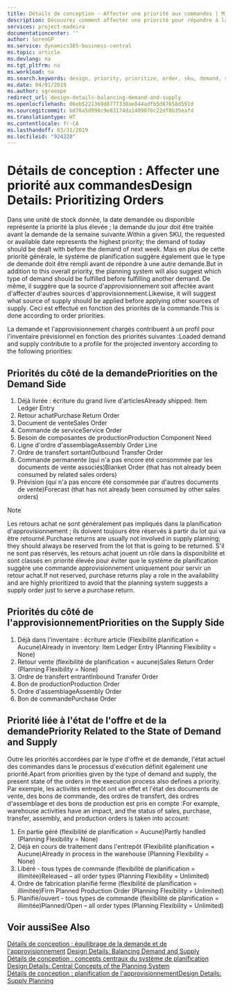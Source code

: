```yaml
---
title: Détails de conception - Affecter une priorité aux commandes | Microsoft Docs
description: Découvrez comment affecter une priorité pour répondre à la demande et l'approvisionnement.
services: project-madeira
documentationcenter: ''
author: SorenGP
ms.service: dynamics365-business-central
ms.topic: article
ms.devlang: na
ms.tgt_pltfrm: na
ms.workload: na
ms.search.keywords: design, priority, prioritize, order, sku, demand, supply
ms.date: 04/01/2019
ms.author: sgroespe
redirect_url: design-details-balancing-demand-and-supply
ms.openlocfilehash: 06eb5221369d8777330ae844adfb5d87658d591d
ms.sourcegitcommit: bd78a5d990c9e83174da1409076c22df8b35eafd
ms.translationtype: HT
ms.contentlocale: fr-CA
ms.lasthandoff: 03/31/2019
ms.locfileid: "924220"
---
```

# <a name="design-details-prioritizing-orders"></a><span data-ttu-id="81338-103">Détails de conception : Affecter une priorité aux commandes</span><span class="sxs-lookup"><span data-stu-id="81338-103">Design Details: Prioritizing Orders</span></span>
<span data-ttu-id="81338-104">Dans une unité de stock donnée, la date demandée ou disponible représente la priorité la plus élevée ; la demande du jour doit être traitée avant la demande de la semaine suivante.</span><span class="sxs-lookup"><span data-stu-id="81338-104">Within a given SKU, the requested or available date represents the highest priority; the demand of today should be dealt with before the demand of next week.</span></span> <span data-ttu-id="81338-105">Mais en plus de cette priorité générale, le système de planification suggère également que le type de demande doit être rempli avant de répondre à une autre demande.</span><span class="sxs-lookup"><span data-stu-id="81338-105">But in addition to this overall priority, the planning system will also suggest which type of demand should be fulfilled before fulfilling another demand.</span></span> <span data-ttu-id="81338-106">De même, il suggère que la source d'approvisionnement soit affectée avant d'affecter d'autres sources d'approvisionnement.</span><span class="sxs-lookup"><span data-stu-id="81338-106">Likewise, it will suggest what source of supply should be applied before applying other sources of supply.</span></span> <span data-ttu-id="81338-107">Ceci est effectué en fonction des priorités de la commande.</span><span class="sxs-lookup"><span data-stu-id="81338-107">This is done according to order priorities.</span></span>  

<span data-ttu-id="81338-108">La demande et l'approvisionnement chargés contribuent à un profil pour l'inventaire prévisionnel en fonction des priorités suivantes :</span><span class="sxs-lookup"><span data-stu-id="81338-108">Loaded demand and supply contribute to a profile for the projected inventory according to the following priorities:</span></span>  

## <a name="priorities-on-the-demand-side"></a><span data-ttu-id="81338-109">Priorités du côté de la demande</span><span class="sxs-lookup"><span data-stu-id="81338-109">Priorities on the Demand Side</span></span>  
1. <span data-ttu-id="81338-110">Déjà livrée : écriture du grand livre d'articles</span><span class="sxs-lookup"><span data-stu-id="81338-110">Already shipped: Item Ledger Entry</span></span>  
2. <span data-ttu-id="81338-111">Retour achat</span><span class="sxs-lookup"><span data-stu-id="81338-111">Purchase Return Order</span></span>  
3. <span data-ttu-id="81338-112">Document de vente</span><span class="sxs-lookup"><span data-stu-id="81338-112">Sales Order</span></span>  
4. <span data-ttu-id="81338-113">Commande de service</span><span class="sxs-lookup"><span data-stu-id="81338-113">Service Order</span></span>  
5. <span data-ttu-id="81338-114">Besoin de composantes de production</span><span class="sxs-lookup"><span data-stu-id="81338-114">Production Component Need</span></span>  
6. <span data-ttu-id="81338-115">Ligne d'ordre d'assemblage</span><span class="sxs-lookup"><span data-stu-id="81338-115">Assembly Order Line</span></span>  
7. <span data-ttu-id="81338-116">Ordre de transfert sortant</span><span class="sxs-lookup"><span data-stu-id="81338-116">Outbound Transfer Order</span></span>  
8. <span data-ttu-id="81338-117">Commande permanente (qui n'a pas encore été consommée par les documents de vente associés)</span><span class="sxs-lookup"><span data-stu-id="81338-117">Blanket Order (that has not already been consumed by related sales orders)</span></span>  
9. <span data-ttu-id="81338-118">Prévision (qui n'a pas encore été consommée par d'autres documents de vente)</span><span class="sxs-lookup"><span data-stu-id="81338-118">Forecast (that has not already been consumed by other sales orders)</span></span>  

> [!NOTE]  
>  <span data-ttu-id="81338-119">Les retours achat ne sont généralement pas impliqués dans la planification d'approvisionnement ; ils doivent toujours être réservés à partir du lot qui va être retourné.</span><span class="sxs-lookup"><span data-stu-id="81338-119">Purchase returns are usually not involved in supply planning; they should always be reserved from the lot that is going to be returned.</span></span> <span data-ttu-id="81338-120">S'il ne sont pas réservés, les retours achat jouent un rôle dans la disponibilité et sont classés en priorité élevée pour éviter que le système de planification suggère une commande approvisionnement uniquement pour servir un retour achat.</span><span class="sxs-lookup"><span data-stu-id="81338-120">If not reserved, purchase returns play a role in the availability and are highly prioritized to avoid that the planning system suggests a supply order just to serve a purchase return.</span></span>  

## <a name="priorities-on-the-supply-side"></a><span data-ttu-id="81338-121">Priorités du côté de l'approvisionnement</span><span class="sxs-lookup"><span data-stu-id="81338-121">Priorities on the Supply Side</span></span>  
1. <span data-ttu-id="81338-122">Déjà dans l'inventaire : écriture article (Flexibilité planification = Aucune)</span><span class="sxs-lookup"><span data-stu-id="81338-122">Already in inventory: Item Ledger Entry (Planning Flexibility = None)</span></span>  
2. <span data-ttu-id="81338-123">Retour vente (flexibilité de planification = aucune)</span><span class="sxs-lookup"><span data-stu-id="81338-123">Sales Return Order (Planning Flexibility = None)</span></span>  
3. <span data-ttu-id="81338-124">Ordre de transfert entrant</span><span class="sxs-lookup"><span data-stu-id="81338-124">Inbound Transfer Order</span></span>  
4. <span data-ttu-id="81338-125">Bon de production</span><span class="sxs-lookup"><span data-stu-id="81338-125">Production Order</span></span>  
5. <span data-ttu-id="81338-126">Ordre d'assemblage</span><span class="sxs-lookup"><span data-stu-id="81338-126">Assembly Order</span></span>  
6. <span data-ttu-id="81338-127">Bon de commande</span><span class="sxs-lookup"><span data-stu-id="81338-127">Purchase Order</span></span>  

## <a name="priority-related-to-the-state-of-demand-and-supply"></a><span data-ttu-id="81338-128">Priorité liée à l'état de l'offre et de la demande</span><span class="sxs-lookup"><span data-stu-id="81338-128">Priority Related to the State of Demand and Supply</span></span>  
<span data-ttu-id="81338-129">Outre les priorités accordées par le type d'offre et de demande, l'état actuel des commandes dans le processus d'exécution définit également une priorité.</span><span class="sxs-lookup"><span data-stu-id="81338-129">Apart from priorities given by the type of demand and supply, the present state of the orders in the execution process also defines a priority.</span></span> <span data-ttu-id="81338-130">Par exemple, les activités entrepôt ont un effet et l'état des documents de vente, des bons de commande, des ordres de transfert, des ordres d'assemblage et des bons de production est pris en compte :</span><span class="sxs-lookup"><span data-stu-id="81338-130">For example, warehouse activities have an impact, and the status of sales, purchase, transfer, assembly, and production orders is taken into account:</span></span>  

1. <span data-ttu-id="81338-131">En partie géré (flexibilité de planification = Aucune)</span><span class="sxs-lookup"><span data-stu-id="81338-131">Partly handled (Planning Flexibility = None)</span></span>  
2. <span data-ttu-id="81338-132">Déjà en cours de traitement dans l'entrepôt (Flexibilité planification = Aucune)</span><span class="sxs-lookup"><span data-stu-id="81338-132">Already in process in the warehouse (Planning Flexibility = None)</span></span>  
3. <span data-ttu-id="81338-133">Libéré - tous types de commande (flexibilité de planification = illimitée)</span><span class="sxs-lookup"><span data-stu-id="81338-133">Released – all order types (Planning Flexibility = Unlimited)</span></span>  
4. <span data-ttu-id="81338-134">Ordre de fabrication planifié ferme (flexibilité de planification = illimitée)</span><span class="sxs-lookup"><span data-stu-id="81338-134">Firm Planned Production Order (Planning Flexibility = Unlimited)</span></span>  
5. <span data-ttu-id="81338-135">Planifié/ouvert - tous types de commande (flexibilité de planification = illimitée)</span><span class="sxs-lookup"><span data-stu-id="81338-135">Planned/Open – all order types (Planning Flexibility = Unlimited)</span></span>  

## <a name="see-also"></a><span data-ttu-id="81338-136">Voir aussi</span><span class="sxs-lookup"><span data-stu-id="81338-136">See Also</span></span>  
<span data-ttu-id="81338-137">[Détails de conception : équilibrage de la demande et de l'approvisionnement](design-details-balancing-demand-and-supply.md) </span><span class="sxs-lookup"><span data-stu-id="81338-137">[Design Details: Balancing Demand and Supply](design-details-balancing-demand-and-supply.md) </span></span>  
<span data-ttu-id="81338-138">[Détails de conception : concepts centraux du système de planification](design-details-central-concepts-of-the-planning-system.md) </span><span class="sxs-lookup"><span data-stu-id="81338-138">[Design Details: Central Concepts of the Planning System](design-details-central-concepts-of-the-planning-system.md) </span></span>  
[<span data-ttu-id="81338-139">Détails de conception : planification de l'approvisionnement</span><span class="sxs-lookup"><span data-stu-id="81338-139">Design Details: Supply Planning</span></span>](design-details-supply-planning.md)

